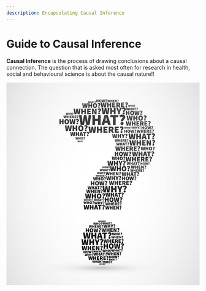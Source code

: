 ```yaml
---
description: Encapsulating Causal Inference
---
```


# Guide to Causal Inference

**Causal Inference** is the process of drawing conclusions about a causal connection. The question that is asked most often for research in health, social and behavioural science is about the causal nature!!

![](.gitbook/assets/image%20%2822%29.png)

